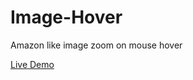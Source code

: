 # Image-Hover

Amazon like image zoom on mouse hover 

<a href="https://image-hoverz.netlify.app/" target="_blank"> Live Demo</a>
